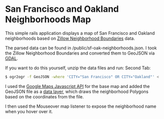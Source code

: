 # San Francisco and Oakland Neighborhoods Map

This simple rails application displays a map of San Francisco and Oakland neighborhoods based on [Zillow Neighborhood Boundaries](http://www.zillow.com/howto/api/neighborhood-boundaries.htm) data.

The parsed data can be found in /public/sf-oak-neighborhoods.json. I took the Zillow Neighborhood Boundaries and converted them to GeoJSON via [GDAL](http://www.gdal.org/ogr2ogr.html).

If you want to do this yourself, unzip the data files and run:
Second Tab:
```sh
$ ogr2ogr -f GeoJSON -where 'CITY="San Francisco" OR CITY="Oakland"' < your_filename.json > < the_source_filename.shp >
```

I used the [Google Maps Javascript API](https://developers.google.com/maps/documentation/javascript/tutorial) for the base map and added the GeoJSON file as a [data layer](https://developers.google.com/maps/documentation/javascript/datalayer), which draws the neighborhood Polygons based on the coordinates from the file.

I then used the Mouseover map listener to expose the neighborhood name when you hover over it.